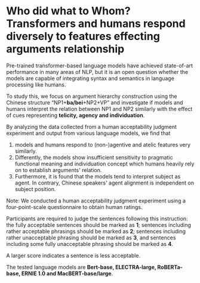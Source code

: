 # Who did what to Whom? Transformers and humans respond diversely to features effecting arguments relationship

Pre-trained transformer-based language models have achieved state-of-art performance in many areas of NLP, but it is an open question whether the models are capable of integrating syntax and semantics in language processing like humans. 

To study this, we focus on argument hierarchy construction using the Chinese structure “NP1+**ba/bei**+NP2+VP” and investigate if models and humans interpret the relation between NP1 and NP2 similarly with the effect of cues representing **telicity, agency and individuation**. 

By analyzing the data collected from a human acceptability judgment experiment and output from various language models, we find that 

1) models and humans respond to (non-)agentive and atelic features very similarly. 
2) Differently, the models show insufficient sensitivity to pragmatic functional meaning and individuation concept which humans heavily rely on to establish arguments' relation. 
3) Furthermore, it is found that the models tend to interpret subject as agent. In contrary, Chinese speakers' agent alignment is independent on subject position.



Note: We conducted a human acceptability judgment experiment using a four-point-scale questionnaire to obtain human ratings. 

Participants are required to judge the sentences following this instruction: 
the fully acceptable sentences should be marked as **1**; 
sentences including rather acceptable phrasings should be marked as **2**; 
sentences including rather unacceptable phrasing should be marked as **3**, 
and sentences including some fully unacceptable phrasing should be marked as **4**.

A larger score indicates a sentence is less acceptable.

The tested language models are **Bert-base, ELECTRA-large, RoBERTa-base, ERNIE 1.0 and MacBERT-base/large**.
